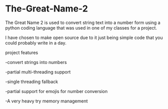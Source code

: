 # The-Great-Name-2
The Great Name 2 is used to convert string text into a number form using a python coding language that was used in one of my classes for a project.

I have chosen to make open source due to it just being simple code that you could probably write in a day.

project features

-convert strings into numbers

-partial multi-threading support 

-single threading fallback

-partial support for emojis for number conversion

-A very heavy try memory management
